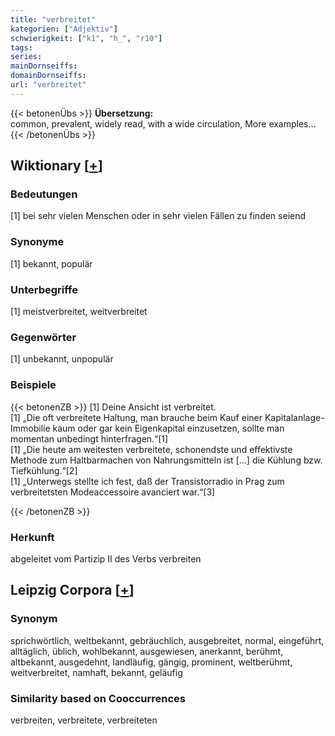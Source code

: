 ```yaml
---
title: "verbreitet"
kategorien: ["Adjektiv"]
schwierigkeit: ["k1", "h_", "r10"]
tags:
series:
mainDornseiffs:
domainDornseiffs:
url: "verbreitet"
---
```


{{< betonenÜbs >}}
**Übersetzung:**  
common, prevalent, widely read, with a wide circulation, More examples...  
{{< /betonenÜbs >}}

## Wiktionary [[+](https://de.wiktionary.org/wiki/verbreitet)]

### Bedeutungen
[1] bei sehr vielen Menschen oder in sehr vielen Fällen zu finden seiend  

### Synonyme
[1] bekannt, populär  

### Unterbegriffe
[1] meistverbreitet, weitverbreitet  

### Gegenwörter
[1] unbekannt, unpopulär  

### Beispiele
{{< betonenZB >}}
[1] Deine Ansicht ist verbreitet.  
[1] „Die oft verbreitete Haltung, man brauche beim Kauf einer Kapitalanlage-Immobilie kaum oder gar kein Eigenkapital einzusetzen, sollte man momentan unbedingt hinterfragen.“[1]  
[1] „Die heute am weitesten verbreitete, schonendste und effektivste Methode zum Haltbarmachen von Nahrungsmitteln ist […] die Kühlung bzw. Tiefkühlung.“[2]  
[1] „Unterwegs stellte ich fest, daß der Transistorradio in Prag zum verbreitetsten Modeaccessoire avanciert war.“[3]  

{{< /betonenZB >}}
### Herkunft
abgeleitet vom Partizip II des Verbs verbreiten  


## Leipzig Corpora [[+](https://corpora.uni-leipzig.de/en/res?word=verbreitet&corpusId=deu_newscrawl-public_2018)]


### Synonym
sprichwörtlich, weltbekannt, gebräuchlich, ausgebreitet, normal, eingeführt, alltäglich, üblich, wohlbekannt, ausgewiesen, anerkannt, berühmt, altbekannt, ausgedehnt, landläufig, gängig, prominent, weltberühmt, weitverbreitet, namhaft, bekannt, geläufig


### Similarity based on Cooccurrences
verbreiten, verbreitete, verbreiteten

